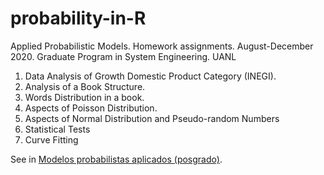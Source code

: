# probability-in-R

Applied Probabilistic Models. Homework assignments. August-December 2020. Graduate Program in System Engineering. UANL

1. Data Analysis of Growth Domestic Product Category (INEGI).
2. Analysis of a Book Structure.
3. Words Distribution in a book.
4. Aspects of Poisson Distribution.
5. Aspects of Normal Distribution and Pseudo-random Numbers
6. Statistical Tests
7. Curve Fitting

See in [Modelos probabilistas aplicados (posgrado)](https://elisa.dyndns-web.com/teaching/prob/pisis/).
